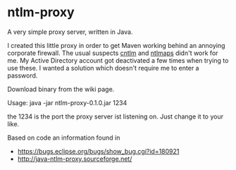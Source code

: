 ntlm-proxy
==========
A very simple proxy server, written in Java.

I created this little proxy in order to get Maven working behind an annoying corporate firewall.
The usual suspects [cntlm][] and [ntlmaps][] didn't work for me. My Active Directory account got deactivated a few
times when trying to use these. I wanted a solution which doesn't require me to enter a password.

Download binary from the wiki page.

Usage: java -jar ntlm-proxy-0.1.0.jar 1234

the 1234 is the port the proxy server ist listening on. Just change it to your like.

Based on code an information found in
* https://bugs.eclipse.org/bugs/show_bug.cgi?id=180921
* http://java-ntlm-proxy.sourceforge.net/

[cntlm]: http://cntlm.sourceforge.net/
[ntlmaps]: http://ntlmaps.sourceforge.net/
